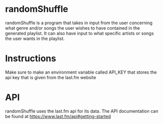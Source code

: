 # randomShuffle
randomShuffle is a program that takes in input from the user concerning what genre and/or songs
the user wishes to have contained in the generated playlist. It can also have input to what specific artists or songs
the user wants in the playlist.

# Instructions
Make sure to make an environment variable called API_KEY that stores the api key that is given from the last.fm website

# API
randomShuffle uses the last.fm api for its data. The API documentation can be found at https://www.last.fm/api#getting-started

